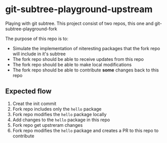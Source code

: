 # git-subtree-playground-upstream

Playing with git subtree. This project consist of two repos, this one and git-subtree-playground-fork

The purpose of this repo is to:

- Simulate the implementation of niteresting packages that the fork repo will include in it's subtree
- The fork repo should be able to receive updates from this repo
- The fork repo should be able to make local modifications
- The fork repo should be able to contribute **some** changes back to this repo

## Expected flow

1. Creat the init commit
2. Fork repo includes only the `hello` package
3. Fork repo modifies the `hello` package locally
4. Add changes to the `hello` package in this repo
5. Fork repo get upstreram changes
6. Fork repo modifies the `hello` package and creates a PR to this repo to contribute